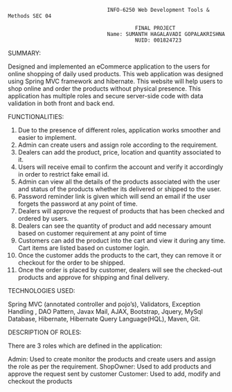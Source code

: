                                     INFO-6250 Web Development Tools & Methods SEC 04 

                                             FINAL PROJECT 
                                    Name: SUMANTH HAGALAVADI GOPALAKRISHNA 
                                             NUID: 001824723 

 

SUMMARY: 

Designed and implemented an eCommerce application to the users for online shopping of daily used products. This web application was designed using Spring MVC framework and hibernate. This website will help users to shop online and order the products without physical presence. This application has multiple roles and secure server-side code with data validation in both front and back end. 

FUNCTIONALITIES: 

1. Due to the presence of different roles, application works smoother and easier to implement. 
2. Admin can create users and assign role according to the requirement. 
3. Dealers can add the product, price, location and quantity associated to it. 
4. Users will receive email to confirm the account and verify it accordingly in order to restrict fake email id. 
5. Admin can view all the details of the products associated with the user and status of the products whether its delivered or shipped to the user. 
6. Password reminder link is given which will send an email if the user forgets the password at any point of time. 
7. Dealers will approve the request of products that has been checked and ordered by users. 
8. Dealers can see the quantity of product and add necessary amount based on customer requirement at any point of time 
9. Customers can add the product into the cart and view it during any time. Cart items are listed based on customer login. 
10. Once the customer adds the products to the cart, they can remove it or checkout for the order to be shipped. 
11. Once the order is placed by customer, dealers will see the checked-out products and approve for shipping and final delivery. 

TECHNOLOGIES USED: 

Spring MVC (annotated controller and pojo’s), Validators, Exception Handling , DAO Pattern, Javax Mail, AJAX, Bootstrap, Jquery, MySql Database, Hibernate, Hibernate Query Language(HQL), Maven, Git. 
 
DESCRIPTION OF ROLES: 

There are 3 roles which are defined in the application: 

Admin: Used to create monitor the products and create users and assign the role as per the requirement. 
ShopOwner: Used to add products and approve the request sent by customer 
Customer: Used to add, modify and checkout the products  
